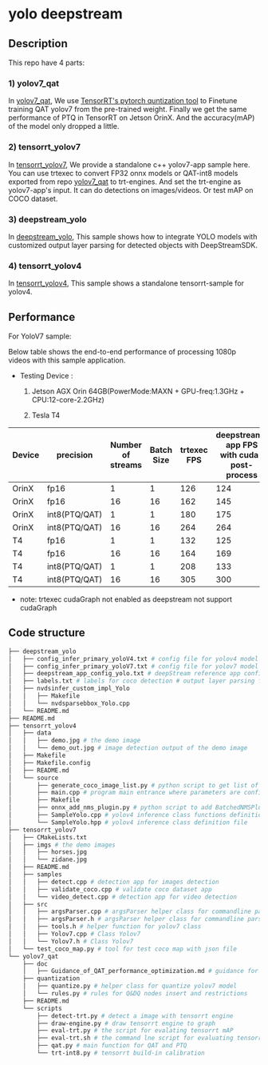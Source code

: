 # yolo deepstream

##  Description

This repo have 4 parts:
### 1) yolov7_qat
In [yolov7_qat](yolov7_qat), We use [TensorRT's pytorch quntization tool](https://github.com/NVIDIA/TensorRT/tree/main/tools/pytorch-quantization) to Finetune training QAT yolov7 from the pre-trained weight. 
Finally we get the same performance of PTQ in TensorRT on Jetson OrinX. And the accuracy(mAP) of the model only dropped a little.

### 2) tensorrt_yolov7
In [tensorrt_yolov7](tensorrt_yolov7), We provide a standalone c++ yolov7-app sample here. You can use trtexec to convert FP32 onnx models or QAT-int8 models exported from repo [yolov7_qat](yolov7_qat) to trt-engines. And set the trt-engine as yolov7-app's input. It can do detections on images/videos. Or test mAP on COCO dataset.

### 3) deepstream_yolo
In [deepstream_yolo](deepstream_yolo), This sample shows how to integrate YOLO models with customized output layer parsing for detected objects with DeepStreamSDK.

### 4) tensorrt_yolov4
In [tensorrt_yolov4](tensorrt_yolov4), This sample shows a standalone tensorrt-sample for yolov4.

## Performance
For YoloV7 sample:

Below table shows the end-to-end performance of processing 1080p videos with this sample application.
- Testing Device : 

  1. Jetson AGX Orin 64GB(PowerMode:MAXN + GPU-freq:1.3GHz + CPU:12-core-2.2GHz)

  2. Tesla T4

|Device      |precision      |Number <br>of streams | Batch Size | trtexec FPS| deepstream-app FPS<br>with cuda-post-process |deepstream-app FPS<br> with cpu-post-process|
|-----------    |-----------    |----------------- | -----------|----------- |-----------|-----------|
|  OrinX|  fp16         |  1               |     1      |       126  | 124       |   120     |
|  OrinX|  fp16         |  16              |    16      |       162  | 145       |   135     |
|  OrinX|  int8(PTQ/QAT)|  1               |     1      |       180  | 175       |   128      |
|  OrinX|  int8(PTQ/QAT)|  16              |    16      |       264  | 264       |   135      |
|  T4   |  fp16         |  1               |     1      |      132   |    125    |  123      |
|  T4   |  fp16         |  16              |    16      |      164   |   169     |   123     |
|  T4   |  int8(PTQ/QAT)|  1               |     1      |     208  | 133      |    127    |
|  T4   |  int8(PTQ/QAT)|  16              |    16      |     305    |  300      |   132      |


- note: trtexec cudaGraph not enabled as deepstream not support cudaGraph

## Code structure
```bash
├── deepstream_yolo
│   ├── config_infer_primary_yoloV4.txt # config file for yolov4 model
│   ├── config_infer_primary_yoloV7.txt # config file for yolov7 model
│   ├── deepstream_app_config_yolo.txt # deepStream reference app configuration file for using YOLOv models as the primary detector.
│   ├── labels.txt # labels for coco detection # output layer parsing function for detected objects for the Yolo model.
│   ├── nvdsinfer_custom_impl_Yolo 
│   │   ├── Makefile
│   │   └── nvdsparsebbox_Yolo.cpp 
│   └── README.md 
├── README.md
├── tensorrt_yolov4
│   ├── data 
│   │   ├── demo.jpg # the demo image
│   │   └── demo_out.jpg # image detection output of the demo image
│   ├── Makefile
│   ├── Makefile.config
│   ├── README.md
│   └── source
│       ├── generate_coco_image_list.py # python script to get list of image names from MS COCO annotation or information file
│       ├── main.cpp # program main entrance where parameters are configured here
│       ├── Makefile
│       ├── onnx_add_nms_plugin.py # python script to add BatchedNMSPlugin node into ONNX model
│       ├── SampleYolo.cpp # yolov4 inference class functions definition file
│       └── SampleYolo.hpp # yolov4 inference class definition file
├── tensorrt_yolov7
│   ├── CMakeLists.txt
│   ├── imgs # the demo images
│   │   ├── horses.jpg 
│   │   └── zidane.jpg
│   ├── README.md
│   ├── samples 
│   │   ├── detect.cpp # detection app for images detection
│   │   ├── validate_coco.cpp # validate coco dataset app
│   │   └── video_detect.cpp # detection app for video detection
│   ├── src
│   │   ├── argsParser.cpp # argsParser helper class for commandline parsing
│   │   ├── argsParser.h # argsParser helper class for commandline parsing
│   │   ├── tools.h # helper function for yolov7 class
│   │   ├── Yolov7.cpp # Class Yolov7
│   │   └── Yolov7.h # Class Yolov7
│   └── test_coco_map.py # tool for test coco map with json file
└── yolov7_qat
    ├── doc
    │   ├── Guidance_of_QAT_performance_optimization.md # guidance for Q&DQ insert and placement for pytorch-quantization tool
    ├── quantization
    │   ├── quantize.py # helper class for quantize yolov7 model
    │   └── rules.py # rules for Q&DQ nodes insert and restrictions
    ├── README.md 
    └── scripts
        ├── detect-trt.py # detect a image with tensorrt engine
        ├── draw-engine.py # draw tensorrt engine to graph
        ├── eval-trt.py # the script for evalating tensorrt mAP
        ├── eval-trt.sh # the command lne script for evaluating tensorrt mAP
        ├── qat.py # main function for QAT and PTQ
        └── trt-int8.py # tensorrt build-in calibration
```
